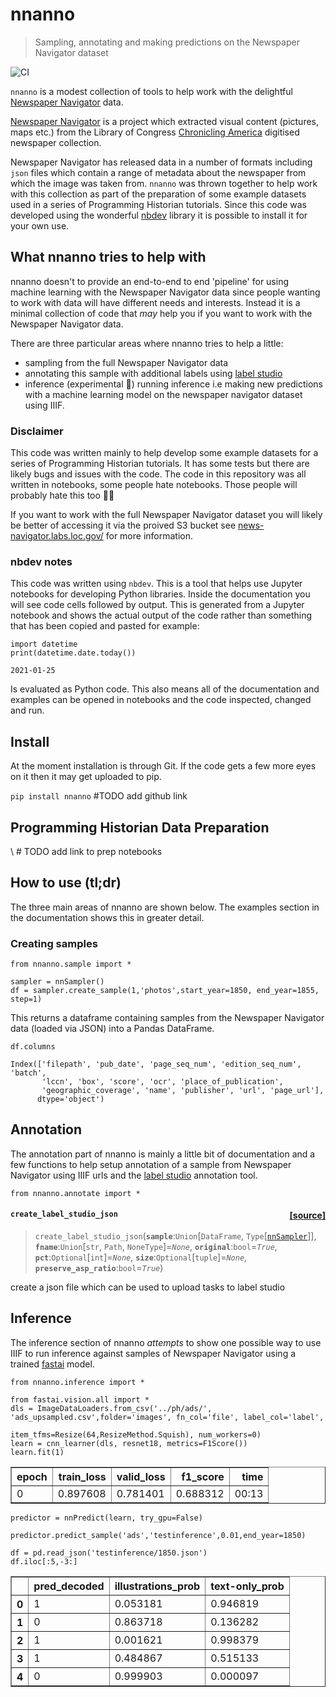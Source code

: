 # nnanno
> Sampling, annotating and making predictions on the Newspaper Navigator dataset  


![CI](https://github.com/davanstrien/nnanno/workflows/CI/badge.svg)

`nnanno` is a modest collection of tools to help work with the delightful [Newspaper Navigator](https://news-navigator.labs.loc.gov/) data. 

[Newspaper Navigator](https://news-navigator.labs.loc.gov/) is a project which extracted visual content (pictures, maps etc.) from the Library of Congress [Chronicling America](https://chroniclingamerica.loc.gov/) digitised newspaper collection. 

Newspaper Navigator has released data in a number of formats including `json` files which contain a range of metadata about the newspaper from which the image was taken from. `nnanno` was thrown together to help work with this collection as part of the preparation of some example datasets used in a series of Programming Historian tutorials. Since this code was developed using the wonderful [nbdev](nbdev.fast.ai/) library it is possible to install it for your own use. 

## What nnanno tries to help with

nnanno doesn't to provide an end-to-end to end 'pipeline' for using machine learning with the Newspaper Navigator data since people wanting to work with data will have different needs and interests. Instead it is a minimal collection of code that *may* help you if you want to work with the Newspaper Navigator data.

There are three particular areas where nnanno tries to help a little:
- sampling from the full Newspaper Navigator data 
- annotating this sample with additional labels using [label studio](https://labelstud.io)
- inference (experimental 😬) running inference i.e making new predictions with a machine learning model on the newspaper navigator dataset using IIIF.

### Disclaimer

This code was written mainly to help develop some example datasets for a series of Programming Historian tutorials. It has some tests but there are likely bugs and issues with the code. The code in this repository was all written in notebooks, some people  hate notebooks. Those people will probably hate this too 🤷‍♂️

If you want to work with the full Newspaper Navigator dataset you will likely be better of accessing it via the proived S3 bucket see [news-navigator.labs.loc.gov/]() for more information.

### nbdev notes
This code was written using `nbdev`. This is a tool that helps use Jupyter notebooks for developing Python libraries. Inside the documentation you will see code cells followed by output. This is generated from a Jupyter notebook and shows the actual output of the code rather than something that has been copied and pasted for example:

```
import datetime
print(datetime.date.today())
```

    2021-01-25


Is evaluated as Python code. This also means all of the documentation and examples can be opened in notebooks and the code inspected, changed and run. 

## Install

At the moment installation is through Git. If the code gets a few more eyes on it then it may get uploaded to pip. 

`pip install nnanno` #TODO add github link

## Programming Historian Data Preparation 

\ # TODO add link to prep notebooks

## How to use (tl;dr)
The three main areas of nnanno are shown below. The examples section in the documentation shows this in greater detail.

### Creating samples

```
from nnanno.sample import *
```

```
sampler = nnSampler()
df = sampler.create_sample(1,'photos',start_year=1850, end_year=1855, step=1)
```

    


This returns a dataframe containing samples from the Newspaper Navigator data (loaded via JSON) into a Pandas DataFrame. 

```
df.columns
```




    Index(['filepath', 'pub_date', 'page_seq_num', 'edition_seq_num', 'batch',
           'lccn', 'box', 'score', 'ocr', 'place_of_publication',
           'geographic_coverage', 'name', 'publisher', 'url', 'page_url'],
          dtype='object')



## Annotation
The annotation part of nnanno is mainly a little bit of documentation and a few functions to help setup annotation of a sample from Newspaper Navigator using IIIF urls and the [label studio](https://labelstud.io/) annotation tool. 

```
from nnanno.annotate import *
```


<h4 id="create_label_studio_json" class="doc_header"><code>create_label_studio_json</code><a href="https://github.com/davanstrien/nnanno/tree/master/nnanno/annotate.py#L29" class="source_link" style="float:right">[source]</a></h4>

> <code>create_label_studio_json</code>(**`sample`**:`Union`\[`DataFrame`, `Type`\[[`nnSampler`](/nnanno/sample.html#nnSampler)\]\], **`fname`**:`Union`\[`str`, `Path`, `NoneType`\]=*`None`*, **`original`**:`bool`=*`True`*, **`pct`**:`Optional`\[`int`\]=*`None`*, **`size`**:`Optional`\[`tuple`\]=*`None`*, **`preserve_asp_ratio`**:`bool`=*`True`*)

create a json file which can be used to upload tasks to label studio


## Inference

The inference section of nnanno *attempts* to show one possible way to use IIIF to run inference against samples of Newspaper Navigator using a trained [fastai](https://docs.fast.ai/) model. 

```
from nnanno.inference import *
```

```
from fastai.vision.all import *
dls = ImageDataLoaders.from_csv('../ph/ads/', 'ads_upsampled.csv',folder='images', fn_col='file', label_col='label',
                                item_tfms=Resize(64,ResizeMethod.Squish), num_workers=0)
learn = cnn_learner(dls, resnet18, metrics=F1Score())
learn.fit(1)
```


<table border="1" class="dataframe">
  <thead>
    <tr style="text-align: left;">
      <th>epoch</th>
      <th>train_loss</th>
      <th>valid_loss</th>
      <th>f1_score</th>
      <th>time</th>
    </tr>
  </thead>
  <tbody>
    <tr>
      <td>0</td>
      <td>0.897608</td>
      <td>0.781401</td>
      <td>0.688312</td>
      <td>00:13</td>
    </tr>
  </tbody>
</table>


```
predictor = nnPredict(learn, try_gpu=False)
```

```
predictor.predict_sample('ads','testinference',0.01,end_year=1850)
```

    


```
df = pd.read_json('testinference/1850.json')
df.iloc[:5,-3:]
```




<div>
<style scoped>
    .dataframe tbody tr th:only-of-type {
        vertical-align: middle;
    }

    .dataframe tbody tr th {
        vertical-align: top;
    }

    .dataframe thead th {
        text-align: right;
    }
</style>
<table border="1" class="dataframe">
  <thead>
    <tr style="text-align: right;">
      <th></th>
      <th>pred_decoded</th>
      <th>illustrations_prob</th>
      <th>text-only_prob</th>
    </tr>
  </thead>
  <tbody>
    <tr>
      <th>0</th>
      <td>1</td>
      <td>0.053181</td>
      <td>0.946819</td>
    </tr>
    <tr>
      <th>1</th>
      <td>0</td>
      <td>0.863718</td>
      <td>0.136282</td>
    </tr>
    <tr>
      <th>2</th>
      <td>1</td>
      <td>0.001621</td>
      <td>0.998379</td>
    </tr>
    <tr>
      <th>3</th>
      <td>1</td>
      <td>0.484867</td>
      <td>0.515133</td>
    </tr>
    <tr>
      <th>4</th>
      <td>0</td>
      <td>0.999903</td>
      <td>0.000097</td>
    </tr>
  </tbody>
</table>
</div>


